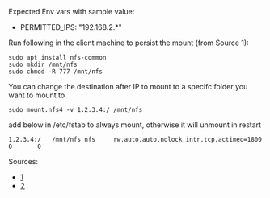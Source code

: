 Expected Env vars with sample value:
- PERMITTED_IPS: "192.168.2.*"


Run following in the client machine to persist the mount (from Source 1):
```
sudo apt install nfs-common
sudo mkdir /mnt/nfs
sudo chmod -R 777 /mnt/nfs
```
You can change the destination after IP to mount to a specifc folder you want to mount to
```
sudo mount.nfs4 -v 1.2.3.4:/ /mnt/nfs
```
add below in /etc/fstab to always mount, otherwise it will unmount in restart

```
1.2.3.4:/   /mnt/nfs nfs     rw,auto,auto,nolock,intr,tcp,actimeo=1800       0       0
```
Sources:
- [1](https://github.com/sinawic/4yt/tree/master/nfs-docker)
- [2](https://github.com/sjiveson/nfs-server-alpine/blob/master/README.md)